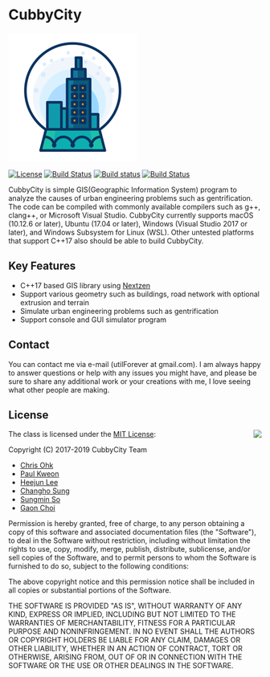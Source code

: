 # CubbyCity

<img src="https://github.com/utilForever/CubbyCity/blob/master/Medias/Logo.png" width=256 height=256 />

[![License](https://img.shields.io/badge/Licence-MIT-blue.svg)](https://github.com/utilForever/CubbyCity/blob/master/LICENSE) [![Build Status](https://travis-ci.org/utilForever/CubbyCity.svg?branch=master)](https://travis-ci.org/utilForever/CubbyCity/branches) [![Build status](https://ci.appveyor.com/api/projects/status/github/utilForever/CubbyCity?branch=master&svg=true)](https://ci.appveyor.com/project/utilForever/CubbyCity/branch/master) [![Build Status](https://dev.azure.com/utilforever/CubbyCity/_apis/build/status/utilForever.CubbyCity?branchName=master)](https://dev.azure.com/utilforever/CubbyCity/_build/latest?definitionId=5&branchName=master)

CubbyCity is simple GIS(Geographic Information System) program to analyze the causes of urban engineering problems such as gentrification. The code can be compiled with commonly available compilers such as g++, clang++, or Microsoft Visual Studio. CubbyCity currently supports macOS (10.12.6 or later), Ubuntu (17.04 or later), Windows (Visual Studio 2017 or later), and Windows Subsystem for Linux (WSL). Other untested platforms that support C++17 also should be able to build CubbyCity.

## Key Features

- C++17 based GIS library using [Nextzen](https://www.nextzen.org/)
- Support various geometry such as buildings, road network with optional extrusion and terrain
- Simulate urban engineering problems such as gentrification
- Support console and GUI simulator program

## Contact

You can contact me via e-mail (utilForever at gmail.com). I am always happy to answer questions or help with any issues you might have, and please be sure to share any additional work or your creations with me, I love seeing what other people are making.

## License

<img align="right" src="http://opensource.org/trademarks/opensource/OSI-Approved-License-100x137.png">

The class is licensed under the [MIT License](http://opensource.org/licenses/MIT):

Copyright (C) 2017-2019 CubbyCity Team

  * [Chris Ohk](http://www.github.com/utilForever)
  * [Paul Kweon](kweonpaul@gmail.com)
  * [Heejun Lee](https://github.com/gmlwns2000)
  * [Changho Sung](https://github.com/oknkc8)
  * [Sungmin So](https://github.com/SungminSo)
  * [Gaon Choi](https://github.com/Gaon-Choi)

Permission is hereby granted, free of charge, to any person obtaining a copy of this software and associated documentation files (the "Software"), to deal in the Software without restriction, including without limitation the rights to use, copy, modify, merge, publish, distribute, sublicense, and/or sell copies of the Software, and to permit persons to whom the Software is furnished to do so, subject to the following conditions:

The above copyright notice and this permission notice shall be included in all copies or substantial portions of the Software.

THE SOFTWARE IS PROVIDED "AS IS", WITHOUT WARRANTY OF ANY KIND, EXPRESS OR IMPLIED, INCLUDING BUT NOT LIMITED TO THE WARRANTIES OF MERCHANTABILITY, FITNESS FOR A PARTICULAR PURPOSE AND NONINFRINGEMENT. IN NO EVENT SHALL THE AUTHORS OR COPYRIGHT HOLDERS BE LIABLE FOR ANY CLAIM, DAMAGES OR OTHER LIABILITY, WHETHER IN AN ACTION OF CONTRACT, TORT OR OTHERWISE, ARISING FROM, OUT OF OR IN CONNECTION WITH THE SOFTWARE OR THE USE OR OTHER DEALINGS IN THE SOFTWARE.
